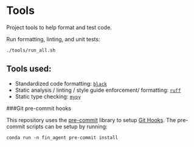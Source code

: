 # Tools

Project tools to help format and test code.

Run formatting, linting, and unit tests:

```
./tools/run_all.sh
```

## Tools used:

* Standardized code formatting: [`black`](https://black.readthedocs.io/en/stable/)
* Static analysis / linting / style guide enforcement/ formatting: [`ruff`](https://beta.ruff.rs/)
* Static type checking: [`mypy`](http://mypy-lang.org/)


###Git pre-commit hooks

This repository uses the [pre-commit](https://pre-commit.com/) library to setup [Git Hooks](https://git-scm.com/book/en/v2/Customizing-Git-Git-Hooks). The pre-commit scripts can be setup by running:

```
conda run -n fin_agent pre-commit install
```
